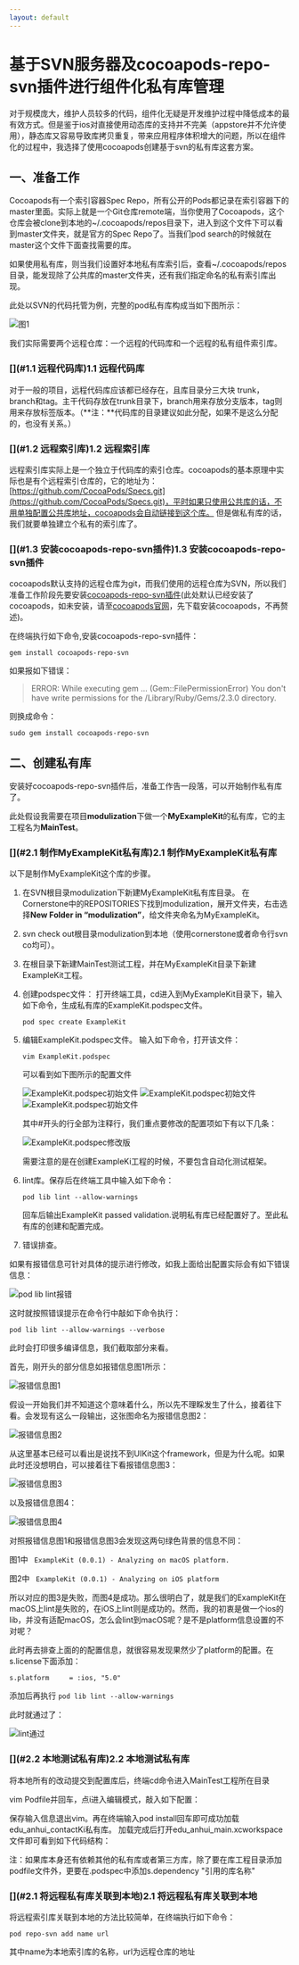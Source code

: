 ```yaml
---
layout: default
---
```


# [](#基于SVN服务器及cocoapods-repo-svn插件进行组件化私有库管理)基于SVN服务器及cocoapods-repo-svn插件进行组件化私有库管理

对于规模庞大，维护人员较多的代码，组件化无疑是开发维护过程中降低成本的最有效方式。但是鉴于ios对直接使用动态库的支持并不完美（appstore并不允许使用），静态库又容易导致库拷贝重复，带来应用程序体积增大的问题，所以在组件化的过程中，我选择了使用cocoapods创建基于svn的私有库这套方案。

## [](#一、准备工作)一、准备工作

Cocoapods有一个索引容器Spec Repo，所有公开的Pods都记录在索引容器下的master里面。实际上就是一个Git仓库remote端，当你使用了Cocoapods，这个仓库会被clone到本地的~/.cocoapods/repos目录下，进入到这个文件下可以看到master文件夹，就是官方的Spec Repo了。当我们pod search的时候就在master这个文件下面查找需要的库。

如果使用私有库，则当我们设置好本地私有库索引后，查看~/.cocoapods/repos目录，能发现除了公共库的master文件夹，还有我们指定命名的私有索引库出现。

此处以SVN的代码托管为例，完整的pod私有库构成当如下图所示：

![图1](https://pingju020.github.io/assets/images/svn_pods_private/modules@2x.png  "图1")

我们实际需要两个远程仓库：一个远程的代码库和一个远程的私有组件索引库。

### [](#1.1 远程代码库)1.1 远程代码库

对于一般的项目，远程代码库应该都已经存在，且库目录分三大块 trunk，branch和tag。主干代码存放在trunk目录下，branch用来存放分支版本，tag则用来存放标签版本。（**注：**代码库的目录建议如此分配，如果不是这么分配的，也没有关系。）

### [](#1.2 远程索引库)1.2 远程索引库

远程索引库实际上是一个独立于代码库的索引仓库。cocoapods的基本原理中实际也是有个远程索引仓库的，它的地址为：[https://github.com/CocoaPods/Specs.git](https://github.com/CocoaPods/Specs.git)，平时如果只使用公共库的话，不用单独配置公共库地址，cocoapods会自动链接到这个库。
但是做私有库的话，我们就要单独建立个私有的索引库了。

### [](#1.3 安装cocoapods-repo-svn插件)1.3 安装cocoapods-repo-svn插件

cocoapods默认支持的远程仓库为git，而我们使用的远程仓库为SVN，所以我们准备工作阶段先要安装[cocoapods-repo-svn插件](https://github.com/dustywusty/cocoapods-repo-svn)(此处默认已经安装了cocoapods，如未安装，请至[cocoapods官网](https://cocoapods.org/app)，先下载安装cocoapods，不再赘述)。

在终端执行如下命令,安装cocoapods-repo-svn插件：

``gem install cocoapods-repo-svn ``

如果报如下错误：

>ERROR:  While executing gem ... (Gem::FilePermissionError)
    You don't have write permissions for the /Library/Ruby/Gems/2.3.0 directory.
 
 则换成命令：
 
 ``sudo gem install cocoapods-repo-svn ``
 
 
## [](#二、创建私有库)二、创建私有库

安装好cocoapods-repo-svn插件后，准备工作告一段落，可以开始制作私有库了。

此处假设我需要在项目**modulization**下做一个**MyExampleKit**的私有库，它的主工程名为**MainTest**。 
### [](#2.1 制作MyExampleKit私有库)2.1 制作MyExampleKit私有库以下是制作MyExampleKit这个库的步骤。
1. 在SVN根目录modulization下新建MyExampleKit私有库目录。
   在Cornerstone中的REPOSITORIES下找到modulization，展开文件夹，右击选择**New Folder in “modulization”**，给文件夹命名为MyExampleKit。
    
2. svn check out根目录modulization到本地（使用cornerstone或者命令行svn co均可）。
3. 在根目录下新建MainTest测试工程，并在MyExampleKit目录下新建ExampleKit工程。4. 创建podspec文件：
   打开终端工具，cd进入到MyExampleKit目录下，输入如下命令，生成私有库的ExampleKit.podspec文件。
   
   ``pod spec create ExampleKit``
   
5. 编辑ExampleKit.podspec文件。   输入如下命令，打开该文件：

   ``vim ExampleKit.podspec``
   
   可以看到如下图所示的配置文件
   
   ![ExampleKit.podspec初始文件](https://pingju020.github.io/assets/images/svn_pods_private/exampleKit_podspec_1@2x.png  "ExampleKit.podspec初始文件")
   ![ExampleKit.podspec初始文件](https://pingju020.github.io/assets/images/svn_pods_private/exampleKit_podspec_2@2x.png  "ExampleKit.podspec初始文件")
   ![ExampleKit.podspec初始文件](https://pingju020.github.io/assets/images/svn_pods_private/exampleKit_podspec_3@2x.png  "ExampleKit.podspec初始文件")
   
   其中#开头的行全部为注释行，我们重点要修改的配置项如下有以下几条：
   
   ![ExampleKit.podspec修改版](https://pingju020.github.io/assets/images/svn_pods_private/exampleKit_podspec@2x.png  "ExampleKit.podspec修改版")
   
   需要注意的是在创建ExampleKi工程的时候，不要包含自动化测试框架。
   
6. lint库。保存后在终端工具中输入如下命令：

   ``pod lib lint --allow-warnings``
   
   回车后输出ExampleKit passed validation.说明私有库已经配置好了。至此私有库的创建和配置完成。
  
7. 错误排查。
  
  如果有报错信息可针对具体的提示进行修改，如我上面给出配置实际会有如下错误信息：
  
   ![pod lib lint报错](https://pingju020.github.io/assets/images/svn_pods_private/pod_lib_lint_error@2x.png  "pod lib lint报错")
   
  这时就按照错误提示在命令行中敲如下命令执行：
  
  ``pod lib lint --allow-warnings --verbose``
  
  此时会打印很多编译信息，我们截取部分来看。
  
  首先，刚开头的部分信息如报错信息图1所示：
  
  ![报错信息图1](https://pingju020.github.io/assets/images/svn_pods_private/pod_lib_lint_error_1@2x.png  "报错信息图1")
  
  假设一开始我们并不知道这个意味着什么，所以先不理睬发生了什么，接着往下看。会发现有这么一段输出，这张图命名为报错信息图2：
  
  ![报错信息图2](https://pingju020.github.io/assets/images/svn_pods_private/pod_lib_lint_error_1_end@2x.png  "报错信息图2")
  
  从这里基本已经可以看出是说找不到UIKit这个framework，但是为什么呢。如果此时还没想明白，可以接着往下看报错信息图3：
  
  ![报错信息图3](https://pingju020.github.io/assets/images/svn_pods_private/pod_lib_lint_error_2@2x.png  "报错信息图3")
  
  以及报错信息图4：
  
  ![报错信息图4](https://pingju020.github.io/assets/images/svn_pods_private/pod_lib_lint_error_2_end@2x.png  "报错信息图4")
  
  对照报错信息图1和报错信息图3会发现这两句绿色背景的信息不同：
  
  图1中 `` ExampleKit (0.0.1) - Analyzing on macOS platform.``
  
  图2中 `` ExampleKit (0.0.1) - Analyzing on iOS platform``
  
  所以对应的图3是失败，而图4是成功。那么很明白了，就是我们的ExampleKit在macOS上lint是失败的，在iOS上lint则是成功的。然而，我的初衷是做一个ios的lib，并没有适配macOS，怎么会lint到macOS呢？是不是platform信息设置的不对呢？
  
  此时再去排查上面的的配置信息，就很容易发现果然少了platform的配置。在s.license下面添加：
  
  ``s.platform     = :ios, "5.0"``
  
  添加后再执行 ``pod lib lint --allow-warnings``
  
  此时就通过了：
  
  ![lint通过](https://pingju020.github.io/assets/images/svn_pods_private/pod_lib_lint@2x.png  "lint通过")
  
### [](#2.2 本地测试私有库)2.2 本地测试私有库

  
  将本地所有的改动提交到配置库后，终端cd命令进入MainTest工程所在目录
  vim Podfile并回车，点i进入编辑模式，敲入如下配置：保存输入信息退出vim。再在终端输入pod install回车即可成功加载edu_anhui_contactKi私有库。加载完成后打开edu_anhui_main.xcworkspace文件即可看到如下代码结构： 注：如果库本身还有依赖其他的私有库或者第三方库，除了要在库工程目录添加podfile文件外，更要在.podspec中添加s.dependency "引用的库名称"



### [](#2.1 将远程私有库关联到本地)2.1 将远程私有库关联到本地

将远程索引库关联到本地的方法比较简单，在终端执行如下命令：

``pod repo-svn add name url ``

其中name为本地索引库的名称，url为远程仓库的地址

